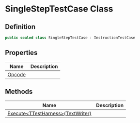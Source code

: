 # SingleStepTestCase Class
## Definition

```c#
public sealed class SingleStepTestCase : InstructionTestCase
```

## Properties

| Name | Description |
| ---- | ----------- |
| [Opcode](MrKWatkins.EmulatorTestSuites.Z80.Instruction.SingleStep.SingleStepTestCase.Opcode.md) |  |

## Methods

| Name | Description |
| ---- | ----------- |
| [Execute&lt;TTestHarness&gt;(TextWriter)](MrKWatkins.EmulatorTestSuites.Z80.Instruction.SingleStep.SingleStepTestCase.Execute.md) |  |

